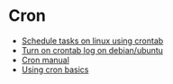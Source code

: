 # Cron
- [Schedule tasks on linux using crontab](./schedule-tasks-on-linux-using-crontab.md)
- [Turn on crontab log on debian/ubuntu](./turn-of-crontab-log-on-debian-ubuntu.md)
- [Cron manual](./cron-manual.md)
- [Using cron basics](./using-cron-basics.md)
